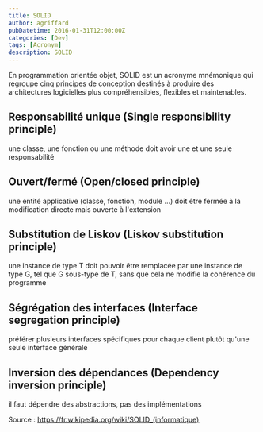 ```yaml
---
title: SOLID
author: agriffard
pubDatetime: 2016-01-31T12:00:00Z
categories: [Dev]
tags: [Acronym]
description: SOLID
---
```


En programmation orientée objet, SOLID est un acronyme mnémonique qui regroupe cinq principes de conception destinés à produire des architectures logicielles plus compréhensibles, flexibles et maintenables.

## Responsabilité unique (Single responsibility principle)

une classe, une fonction ou une méthode doit avoir une et une seule responsabilité

## Ouvert/fermé (Open/closed principle)

une entité applicative (classe, fonction, module ...) doit être fermée à la modification directe mais ouverte à l'extension

## Substitution de Liskov (Liskov substitution principle)

une instance de type T doit pouvoir être remplacée par une instance de type G, tel que G sous-type de T, sans que cela ne modifie la cohérence du programme

## Ségrégation des interfaces (Interface segregation principle)

préférer plusieurs interfaces spécifiques pour chaque client plutôt qu'une seule interface générale

## Inversion des dépendances (Dependency inversion principle)

il faut dépendre des abstractions, pas des implémentations

Source : <https://fr.wikipedia.org/wiki/SOLID_(informatique)>
